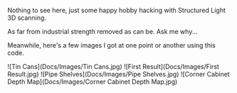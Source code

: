 Nothing to see here, just some happy hobby hacking with Structured Light 3D scanning.

As far from industrial strength removed as can be. Ask me why...

Meanwhile, here's a few images I got at one point or another using this code.

![Tin Cans](Docs/Images/Tin Cans.jpg)
![First Result](Docs/Images/First Result.jpg)
![Pipe Shelves](Docs/Images/Pipe Shelves.jpg)
![Corner Cabinet Depth Map](Docs/Images/Corner Cabinet Depth Map.jpg)
